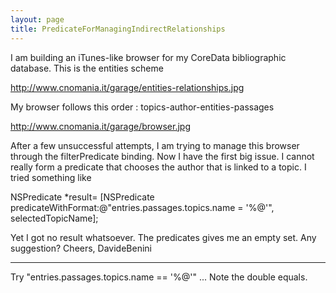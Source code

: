 ```yaml
---
layout: page
title: PredicateForManagingIndirectRelationships
---
```





I am building an iTunes-like browser for my CoreData bibliographic database.
This is the entities scheme

http://www.cnomania.it/garage/entities-relationships.jpg

My browser follows this order : topics-author-entities-passages

http://www.cnomania.it/garage/browser.jpg

After a few unsuccessful attempts, I am trying to manage this browser through the filterPredicate binding.
Now I have the first big issue.
I cannot really form a predicate that chooses the  author that is linked to a topic. I tried something like


NSPredicate *result= [NSPredicate predicateWithFormat:@"entries.passages.topics.name = '%@'", selectedTopicName];


Yet I got no result whatsoever. The predicates gives me an empty set.
Any suggestion?
Cheers,
DavideBenini


----

Try "entries.passages.topics.name == '%@'" ... Note the double equals.

